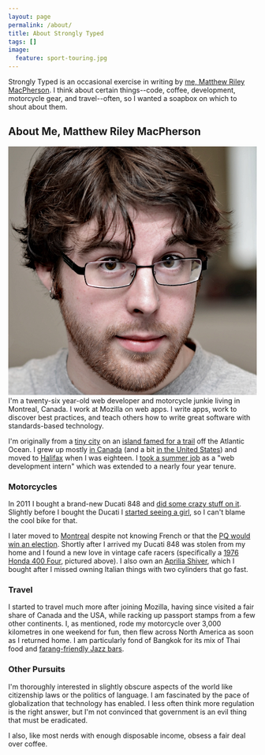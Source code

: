 ```yaml
---
layout: page
permalink: /about/
title: About Strongly Typed
tags: []
image:
  feature: sport-touring.jpg
---
```


Strongly Typed is an occasional exercise in writing by [me, Matthew Riley MacPherson](http://tofumatt.com). I think about certain things--code, coffee, development, motorcycle gear, and travel--often, so I wanted a soapbox on which to shout about them.

## About Me, Matthew Riley MacPherson

<img src="/images/matt-techshop.jpg" alt="A photo of me" id="about-me-photo" class="about-photo">I'm a twenty-six year-old web developer and motorcycle junkie living in Montreal, Canada. I work at Mozilla on web apps. I write apps, work to discover best practices, and teach others how to write great software with standards-based technology.

I'm originally from a [tiny city](http://en.wikipedia.org/wiki/Sydney,_Nova_Scotia) on an [island famed for a trail](http://en.wikipedia.org/wiki/Cape_Breton_Island) off the Atlantic Ocean. I grew up mostly [in Canada](http://en.wikipedia.org/wiki/Calgary) (and a bit [in the United States](http://en.wikipedia.org/wiki/Lincoln,_Nebraska)) and moved to [Halifax](http://en.wikipedia.org/wiki/Halifax_Regional_Municipality) when I was eighteen. I [took a summer job](http://novascotia.ca/) as a "web development intern" which was extended to a nearly four year tenure.

### Motorcycles

In 2011 I bought a brand-new Ducati 848 and [did some crazy stuff on it](http://triggersandsparks.com/blog/how-a-motorcycle-made-me-a-better-businessperson/). Slightly before I bought the Ducati I [started seeing a girl](http://twitter.com/sarahsemark), so I can't blame the cool bike for that.

I later moved to [Montreal](http://en.wikipedia.org/wiki/Montreal) despite not knowing French or that the [PQ would win an election](http://en.wikipedia.org/wiki/Quebec_general_election,_2012). Shortly after I arrived my Ducati 848 was stolen from my home and I found a new love in vintage cafe racers (specifically a [1976 Honda 400 Four](http://en.wikipedia.org/wiki/Honda_CB400F), pictured above). I also own an [Aprilia Shiver](http://en.wikipedia.org/wiki/Aprilia_SL_750_Shiver), which I bought after I missed owning Italian things with two cylinders that go fast.

### Travel

I started to travel much more after joining Mozilla, having since visited a fair share of Canada and the USA, while racking up passport stamps from a few other continents. I, as mentioned, rode my motorcycle over 3,000 kilometres in one weekend for fun, then flew across North America as soon as I returned home. I am particularly fond of Bangkok for its mix of Thai food and [farang-friendly Jazz bars](https://foursquare.com/v/the-iron-fairies--co/4bd98c220115c9b67da47780).

### Other Pursuits

I'm thoroughly interested in slightly obscure aspects of the world like citizenship laws or the politics of language. I am fascinated by the pace of globalization that technology has enabled. I less often think more regulation is the right answer, but I'm not convinced that government is an evil thing that must be eradicated.

I also, like most nerds with enough disposable income, obsess a fair deal over coffee.
